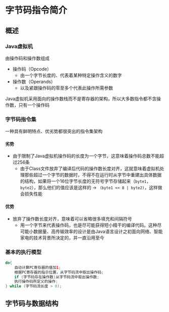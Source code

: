 # 字节码指令简介

## 概述

### Java虚拟机

由操作码和操作数组成

* 操作码（Opcode）
  * 由一个字节长度的、代表着某种特定操作含义的数字
* 操作数（Operands）
  * 以及紧跟操作码的零至多个代表此操作所需参数

Java虚拟机采用面向的操作数栈而不是寄存器的架构，所以大多数指令都不含操作数，只有一个操作码

### 字节码指令集

一种具有鲜明特点、优劣势都很突出的指令集架构

#### 劣势

* 由于限制了Java虚拟机操作码的长度为一个字节，这意味着操作码总数不能超过256条
  * 由于Class文件放弃了编译后代码的操作数长度对齐，这就意味着虚拟机处理那些超过一个字节的数据时，不得不在运行时从字节中重建出具体数据的结构，如果将一个16位字节长度的无符号字节存储起来（`byte1`，`byte2`），那么他们的值应该是这样的 -> `（byte1 << 8 | byte2)`，这样做会损失性能

#### 优势

* 放弃了操作数长度对齐，意味着可以省略很多填充和间隔符号
  * 用一个字节来代表操作码，也是尽可能获得短小精干的编译代码。这种尽可能小数据量、高传输效率的设计是由Java语言设计之初面向网络、智能家电的技术背景所决定的，并一直沿用至今

### 基本的执行模型

```java
do{
    自动计算PC寄存器的值加1;
    根据PC寄存器的指示位置，从字节码流中取出操作码;
    if (字节码存在操作数)从字节码流中取出操作数;
    执行操作码所定义的操作;
} while (字节码流长度 > 0);
```

## 字节码与数据结构


